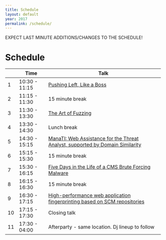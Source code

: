 ```yaml
---
title: Schedule
layout: default
year: 2017
permalink: /schedule/
---
```


EXPECT LAST MINUTE ADDITIONS/CHANGES TO THE SCHEDULE!

# Schedule

|    | Time          | Talk |
| -- | ------------- | ------------------------------------------------------------------------------------------------------ |
| 1  | 10:30 - 11:15 | [Pushing Left, Like a Boss](/talks/#1) |
| 2  | 11:15 - 11:30 | 15 minute break |
| 3  | 11:30 - 13:30 | [The Art of Fuzzing](/talks/#2) |
| 4  | 13:30 - 14:30 | Lunch break |
| 5  | 14:30 - 15:15 | [ManaTI: Web Assistance for the Threat Analyst, supported by Domain Similarity](/talks/#3) |
| 6  | 15:15 - 15:30 | 15 minute break |
| 7  | 15:30 - 16:15 | [Five Days in the Life of a CMS Brute Forcing Malware](/talks/#4) |
| 8  | 16:15 - 16:30 | 15 minute break |
| 9  | 16:30 - 17:15 | [High-performance web application fingerprinting based on SCM repositories](/talks/#5) |
| 10 | 17:15 - 17:30 | Closing talk |
| 11 | 17:30 - 04:00 | Afterparty - same location. Dj lineup to follow |
